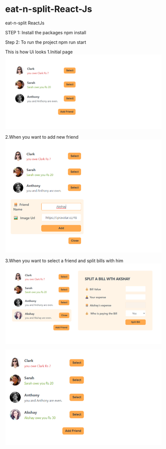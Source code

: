 # eat-n-split-React-Js

eat-n-split ReactJs

STEP 1: Install the packages
npm install

Step 2: To run the project
npm run start

This is how Ui looks
1.Initial page
![alt text](https://github.com/developer-akshay/eat-n-split-React-Js/blob/main/src/Images/InitialPage.png)

2.When you want to add new friend
![alt text](https://github.com/developer-akshay/eat-n-split-React-Js/blob/main/src/Images/addNewFriend.png)

3.When you want to select a friend and split bills with him
![alt text](https://github.com/developer-akshay/eat-n-split-React-Js/blob/main/src/Images/newFriendSelectedForSplitBill.png)

![alt text](https://github.com/developer-akshay/eat-n-split-React-Js/blob/main/src/Images/afterSplittingWithAkshay.png)

